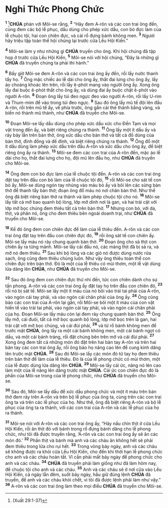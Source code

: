 # Nghi Thức Phong Chức
<sup><b>1</b></sup> [^1*]**CHÚA** phán với Môi-se rằng, <sup><b>2</b></sup> “Hãy đem A-rôn và các con trai ông đến, cùng đem các bộ lễ phục, dầu dùng cho phép xức dầu, con bò đực làm của lễ chuộc tội, hai con chiên đực, và cái rổ đựng bánh không men. <sup><b>3</b></sup> Ngươi hãy triệu tập toàn thể hội chúng lại trước cửa Lều Hội Kiến.”

<sup><b>4</b></sup> Môi-se làm y như những gì **CHÚA** truyền cho ông. Khi hội chúng đã tập họp ở trước cửa Lều Hội Kiến, <sup><b>5</b></sup> Môi-se nói với hội chúng, “Đây là những gì **CHÚA** đã truyền chúng ta phải thi hành.”

<sup><b>6</b></sup> Bấy giờ Môi-se đem A-rôn và các con trai ông ấy đến, rồi lấy nước thanh tẩy họ. <sup><b>7</b></sup> Ông mặc chiếc áo lễ dài cho ông ấy, thắt đai lưng cho ông ấy, lấy áo choàng khoác lên trên, rồi lấy ê-phót mang vào người ông ấy. Xong ông lấy đai buộc ê-phót thắt cho ông ấy, và dùng đai ấy buộc chặt ê-phót vào người A-rôn. <sup><b>8</b></sup> Đoạn ông lấy túi đeo ngực đeo vào người A-rôn, rồi lấy U-rim và Thum-mim để vào trong túi đeo ngực. <sup><b>9</b></sup> Sau đó ông lấy mũ tế đội lên đầu A-rôn, rồi trên mũ tế ấy, về phía trước, ông gắn cái thẻ thánh bằng vàng, và biến nó thành mũ thánh, như **CHÚA** đã truyền cho Môi-se.

<sup><b>10</b></sup> Đoạn Môi-se lấy dầu dùng cho phép xức dầu xức cho Đền Tạm và mọi vật trong đền ấy, và biệt riêng chúng ra thánh. <sup><b>11</b></sup> Ông lấy một ít dầu ấy và rảy bảy lần trên bàn thờ, ông xức dầu cho bàn thờ và tất cả đồ dùng của bàn thờ, đỉnh đồng và đế đỉnh, và biệt riêng chúng ra thánh. <sup><b>12</b></sup> Ông đổ một ít dầu dùng làm phép xức dầu trên đầu A-rôn và xức dầu cho ông ấy, để biệt riêng ông ấy ra thánh. <sup><b>13</b></sup> Môi-se đem các con trai của A-rôn đến, mặc áo lễ dài cho họ, thắt đai lưng cho họ, đội mũ lên đầu họ, như **CHÚA** đã truyền cho Môi-se.

<sup><b>14</b></sup> Ông đem con bò đực làm của lễ chuộc tội đến. A-rôn và các con trai ông đặt tay trên đầu con bò làm của lễ chuộc tội đó, <sup><b>15</b></sup> rồi Môi-se cho sát tế con bò ấy. Môi-se dùng ngón tay nhúng vào máu bò ấy và bôi lên các sừng bàn thờ để thanh tẩy bàn thờ; đoạn ông đổ máu nó nơi chân bàn thờ. Như thế ông đã biệt riêng bàn thờ ra thánh và làm phép chuộc tội cho nó. <sup><b>16</b></sup> Môi-se lấy tất cả mỡ bao quanh bộ lòng, lớp mỡ dính nơi lá gan, và hai trái cật với lớp mỡ bọc chúng đem thiêu tất cả trên bàn thờ. <sup><b>17</b></sup> Nhưng con bò, với da, thịt, và phân nó, ông cho đem thiêu bên ngoài doanh trại, như **CHÚA** đã truyền cho Môi-se.

<sup><b>18</b></sup> Kế đó ông đem con chiên đực để làm của lễ thiêu đến. A-rôn và các con trai ông đặt tay trên đầu con chiên đực đó, <sup><b>19</b></sup> rồi ông sát tế con chiên ấy. Môi-se lấy máu nó rảy chung quanh bàn thờ. <sup><b>20</b></sup> Đoạn ông cho sả thịt con chiên ấy ra từng mảnh. Môi-se lấy cái đầu nó, các mảng thịt đã bị sả ra, và mỡ nó đem thiêu. <sup><b>21</b></sup> Sau khi bộ lòng và các giò nó được dùng nước rửa sạch, ông cũng đem thiêu chúng luôn. Như vậy ông thiêu toàn thể con chiên đực trên bàn thờ. Đó là một của lễ thiêu có mùi thơm, một lễ vật dùng lửa dâng lên **CHÚA**, như **CHÚA** đã truyền cho Môi-se.

<sup><b>22</b></sup> Sau đó ông đem con chiên đực thứ nhì đến, tức con chiên dành cho sự tấn phong. A-rôn và các con trai ông ấy đặt tay họ trên đầu con chiên đó, <sup><b>23</b></sup> rồi nó bị sát tế. Môi-se lấy một ít máu của nó bôi vào trái tai phải của A-rôn, vào ngón cái tay phải, và vào ngón cái chân phải của ông ấy. <sup><b>24</b></sup> Ông cũng bảo các con trai của A-rôn lại gần, rồi Môi-se bôi một ít máu của con vật hiến tế vào trái tai phải, vào ngón cái tay phải, và vào ngón cái chân phải của họ. Đoạn Môi-se lấy máu còn lại đem rảy chung quanh bàn thờ. <sup><b>25</b></sup> Ông lấy mỡ, cái đuôi, tất cả mỡ bọc quanh bộ lòng, lớp mỡ bọc trên lá gan, hai trái cật với mỡ bọc chúng, và cái đùi phải, <sup><b>26</b></sup> và từ rổ bánh không men để trước mặt **CHÚA**, ông lấy ra một cái bánh không men, một cái bánh ngọt có dầu, và một cái bánh tráng, rồi đặt chúng bên trên mỡ và cái đùi phải. <sup><b>27</b></sup> Xong ông đem tất cả những món đó đặt trên hai bàn tay A-rôn và trên hai bàn tay các con trai ông ấy, rồi ông bảo họ nâng cao lên để cung kính dâng lên trước mặt **CHÚA**. <sup><b>28</b></sup> Sau đó Môi-se lấy các món đó từ tay họ đem thiêu trên bàn thờ để làm của lễ thiêu. Đó là của lễ phong chức có mùi thơm, một của lễ được dùng lửa dâng lên **CHÚA**. <sup><b>29</b></sup> Môi-se lấy cái ức, nâng nó lên cao làm một của lễ nâng lên dâng trước mặt **CHÚA**. Cái ức con chiên đực đó là phần của Môi-se trong của lễ phong chức, như **CHÚA** đã truyền cho Môi-se.

<sup><b>30</b></sup> Sau đó, Môi-se lấy dầu để xức dầu phong chức và một ít máu trên bàn thờ đem rảy trên A-rôn và trên bộ lễ phục của ông ta, cùng trên các con trai ông ta và trên các lễ phục của họ. Như thế, ông đã biệt riêng A-rôn và bộ lễ phục của ông ta ra thánh, với các con trai của A-rôn và các lễ phục của họ ra thánh.

<sup><b>31</b></sup> Môi-se nói với A-rôn và các con trai ông ấy, “Hãy nấu chín thịt ở cửa Lều Hội Kiến, rồi ăn thịt đó với bánh trong rổ đựng bánh dâng cho lễ phong chức, như tôi đã được truyền rằng, ‘A-rôn và các con trai ông ấy sẽ ăn các món đó.’ <sup><b>32</b></sup> Phần thịt và bánh mà anh và các cháu ăn không hết sẽ phải đem thiêu trong lửa cho rụi hết. <sup><b>33</b></sup> Trong vòng bảy ngày, anh và các cháu sẽ không được ra khỏi cửa Lều Hội Kiến, cho đến khi thời hạn lễ phong chức cho anh và các cháu hoàn tất. Vì cần phải mất bảy ngày để phong chức cho anh và các cháu. <sup><b>34</b></sup> **CHÚA** đã truyền phải làm giống như đã làm hôm nay, để chuộc tội cho anh và các cháu. <sup><b>35</b></sup> Anh và các cháu sẽ ở nơi cửa vào Lều Hội Kiến, cả ngày lẫn đêm, suốt bảy ngày, hầu giữ đúng lệnh **CHÚA** đã truyền, để anh và các cháu khỏi chết, vì tôi đã được lệnh phải làm như vậy.” <sup><b>36</b></sup> A-rôn và các con trai ông làm theo mọi điều **CHÚA** đã truyền cho Môi-se.

[^1*]: (Xuất 29:1-37)